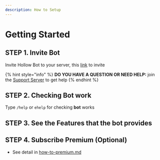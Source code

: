 ```yaml
---
description: How to Setup
---
```


# Getting Started

## STEP 1. Invite Bot

Invite Hollow Bot to your server, this [link](https://top.gg/bot/865167088438739024) to invite

{% hint style="info" %}
**DO YOU HAVE A QUESTION OR NEED HELP:** join the [Support Server](https://discord.gg/ActtuYWMfZ) to get help
{% endhint %}

## STEP 2. Checking Bot work

Type `/help` or `ehelp` for checking **bot** works

## STEP 3. See the Features that the bot provides

## STEP 4. Subscribe Premium (Optional)

* See detail in [how-to-premium.md](how-to-premium.md "mention")&#x20;

